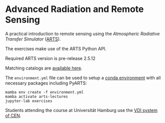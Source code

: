 # Advanced Radiation and Remote Sensing

A practical introduction to remote sensing using the
_Atmospheric Radiative Transfer Simulator_ ([ARTS][arts]).

The exercises make use of the ARTS Python API.

Required ARTS version is pre-release 2.5.12

Matching catalogs are [available here][cats].

The `environment.yml` file can be used to setup a [conda environment][conda]
with all necessary packages including PyARTS:

```
mamba env create -f environment.yml
mamba activate arts-lectures
jupyter-lab exercises
```

Students attending the course at Universität Hamburg use the [VDI system of CEN][vdi-cen].

[arts]: http://radiativetransfer.org/
[vdi-cen]: https://www.cen.uni-hamburg.de/facilities/cen-it/vdi.html
[typhon-github]: https://github.com/atmtools/typhon/
[cats]: https://www.radiativetransfer.org/misc/download/unstable/
[conda]: https://github.com/conda-forge/miniforge

